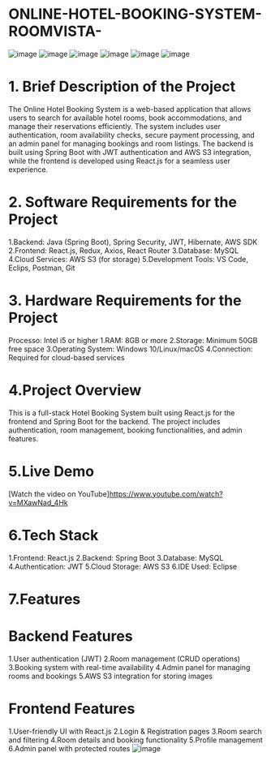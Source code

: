 # ONLINE-HOTEL-BOOKING-SYSTEM-ROOMVISTA-
![image](https://github.com/user-attachments/assets/c1177dd9-2276-4d99-be63-4eb7ecc1e36a)
![image](https://github.com/user-attachments/assets/af0eb00a-85b4-45ff-bc53-bbeee5160d36)
![image](https://github.com/user-attachments/assets/a7b7a790-ff7b-4054-bdb9-890c30a7fc1a)
![image](https://github.com/user-attachments/assets/62bc4f05-a948-4723-a175-a39bd6a4e463)
![image](https://github.com/user-attachments/assets/d986a104-f572-40f3-8bf5-c34add00695c)
![image](https://github.com/user-attachments/assets/6fdb186d-148c-4129-a1ba-d3a7ff8f9cfa)

# 1. Brief Description of the Project
The Online Hotel Booking System is a web-based application that allows users to search for available hotel rooms, book accommodations, and manage their reservations efficiently. The system includes user authentication, room availability checks, secure payment processing, and an admin panel for managing bookings and room listings. The backend is built using Spring Boot with JWT authentication and AWS S3 integration, while the frontend is developed using React.js for a seamless user experience.

# 2. Software Requirements for the Project
 1.Backend: Java (Spring Boot), Spring Security, JWT, Hibernate, AWS SDK
 2.Frontend: React.js, Redux, Axios, React Router
 3.Database: MySQL
 4.Cloud Services: AWS S3 (for storage)
 5.Development Tools: VS Code, Eclips, Postman, Git

 # 3. Hardware Requirements for the Project
 Processo: Intel i5 or higher
 1.RAM: 8GB or more
 2.Storage: Minimum 50GB free space
 3.Operating System: Windows 10/Linux/macOS
 4.Connection: Required for cloud-based services

 # 4.Project Overview
This is a full-stack Hotel Booking System built using React.js for the frontend and Spring Boot for the backend. The project includes authentication, room management, booking functionalities, and admin features.

 # 5.Live Demo
  [Watch the video on YouTube]https://www.youtube.com/watch?v=MXawNad_4Hk


 # 6.Tech Stack
 1.Frontend: React.js
 2.Backend: Spring Boot
 3.Database: MySQL
 4.Authentication: JWT
 5.Cloud Storage: AWS S3
 6.IDE Used: Eclipse

# 7.Features
# Backend Features
 1.User authentication (JWT)
 2.Room management (CRUD operations)
 3.Booking system with real-time availability
 4.Admin panel for managing rooms and bookings
 5.AWS S3 integration for storing images

# Frontend Features
 1.User-friendly UI with React.js
 2.Login & Registration pages
 3.Room search and filtering
 4.Room details and booking functionality
 5.Profile management
 6.Admin panel with protected routes
![image](https://github.com/user-attachments/assets/032e9ce6-52ff-4797-9a45-9a17df25ecfb)
